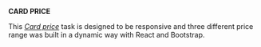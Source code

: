 **CARD PRICE**

This [*Card price*](https://silly-squirrel-05eb95.netlify.app/) task is designed to be responsive and three different price range was built in a dynamic way with React and Bootstrap.
